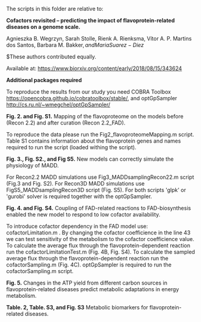 The scripts in this folder are relative to:

<b>Cofactors revisited – predicting the impact of flavoprotein-related diseases on a genome scale.</b>

Agnieszka B. Wegrzyn, Sarah Stolle, Rienk A. Rienksma, Vítor A. P. Martins dos Santos, Barbara M. Bakker$, and Maria Suarez-Diez$

$These authors contributed equally. 

Available at: https://www.biorxiv.org/content/early/2018/08/15/343624

<b>Additional packages required</b>

To reproduce the results from our study you need COBRA Toolbox https://opencobra.github.io/cobratoolbox/stable/, and optGpSampler http://cs.ru.nl/~wmegchel/optGpSampler/

<b>Fig. 2. and Fig. S1.</b> Mapping of the flavoproteome on the models before (Recon 2.2) and after curation (Recon 2.2_FAD).

To reproduce the data please run the Fig2_flavoproteomeMapping.m script. Table S1 contains information about the flavoprotein genes and names required to run the script (loaded withing the script). 

<b>Fig. 3., Fig. S2., and Fig S5.</b> New models can correctly simulate the physiology of MADD.

For Recon2.2 MADD simulations use Fig3_MADDsamplingRecon22.m script (Fig.3 and Fig. S2). For Recon3D MADD simulations use FigS5_MADDsamplingRecon3D script (Fig. S5). For both scripts 'glpk' or 'gurobi' solver is required together with the optGpSampler.

<b>Fig. 4. and Fig. S4.</b> Coupling of FAD-related reactions to FAD-biosynthesis enabled the new model to respond to low cofactor availability.

To introduce cofactor dependency in the FAD model use: cofactorLimitation.m . By changing the cofactor coefficience in the line 43 we can test sensitivity of the metabolism to the cofactor coefficience value. To calculate the average flux through the flavoprotein-dependent reaction run the cofactorLimitationTest.m (Fig. 4B, Fig. S4). To calculate the sampled average flux through the flavoprotein-dependent reaction run the cofactorSampling.m (Fig. 4C). optGpSampler is required to run the cofactorSampling.m script. 

<b>Fig. 5.</b> Changes in the ATP yield from different carbon sources in flavoprotein-related diseases predict metabolic adaptations in energy metabolism.

<b>Table. 2, Table. S3, and Fig. S3</b> Metabolic biomarkers for flavoprotein-related diseases.

